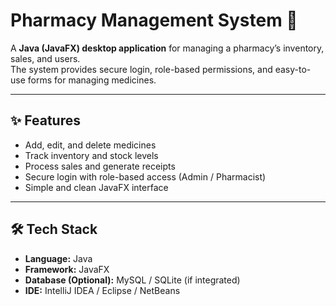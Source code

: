 # Pharmacy Management System 💊

A **Java (JavaFX) desktop application** for managing a pharmacy’s inventory, sales, and users.  
The system provides secure login, role-based permissions, and easy-to-use forms for managing medicines.

---

## ✨ Features
- Add, edit, and delete medicines  
- Track inventory and stock levels  
- Process sales and generate receipts  
- Secure login with role-based access (Admin / Pharmacist)  
- Simple and clean JavaFX interface  

---

## 🛠️ Tech Stack
- **Language:** Java  
- **Framework:** JavaFX  
- **Database (Optional):** MySQL / SQLite (if integrated)  
- **IDE:** IntelliJ IDEA / Eclipse / NetBeans  
